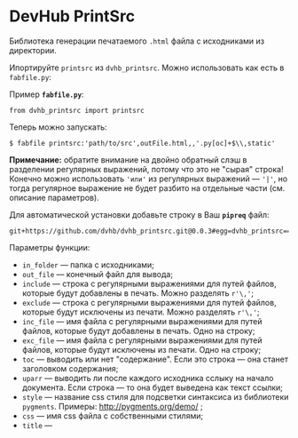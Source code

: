 # DevHub PrintSrc

Библиотека генерации печатаемого `.html` файла с исходниками из директории.

Ипортируйте `printsrc` из `dvhb_printsrc`. Можно использовать как есть в `fabfile.py`:

Пример **`fabfile.py`**:

    from dvhb_printsrc import printsrc

Теперь можно запускать:

    $ fabfile printsrc:'path/to/src',outFile.html,,'.py[oc]+$\\,static'

**Примечание:** обратите внимание на двойно обратный слэш в разделении регулярных выражений, потому что это не "сырая" строка! Конечно можно использовать `'или'` из регулярных выражений — `'|'`, но тогда регулярное выражение не будет разбито
на отдельные части (см. описание параметров).

Для автоматической установки добавьте строку в Ваш **`pipreq`** файл:

    git+https://github.com/dvhb/dvhb_printsrc.git@0.0.3#egg=dvhb_printsrc==0.0.3

Параметры функции:

* `in_folder` — папка с исходниками;
* `out_file` — конечный файл для вывода;
* `include` — строка с регулярными выражениями для путей файлов, которые будут добавлены в печать. Можно разделять `r'\,'`;
* `exclude` — строка с регулярными выражениями для путей файлов, которые будут исключены из печати. Можно разделять `r'\,'`;
* `inc_file` — имя файла с регулярными выражениями для путей файлов, которые будут добавлены в печать. Одно на строку;
* `exc_file` — имя файла с регулярными выражениями для путей файлов, которые будут исключены из печати. Одно на строку;
* `toc` — выводить или нет "содержание". Если это строка — она станет заголовком содержания;
* `uparr` — выводить ли после каждого исходника сслыку на начало документа. Если строка — то она будет выведена как
текст ссылки;
* `style` — название css стиля для подсветки синтаксиса из библиотеки `pygments`. Примеры: http://pygments.org/demo/ ;
* `css` — имя css файла с собственными стилями;
* `title` — <title> итогового html файла;
* `verbose` — выводить текущее действие в stdout;
* `binary_ext` — список расширений бинарных файлов (всегда исключаются).

Алгоритм:

Расширение `.html` автоматически добавляется к результирующему файлу.

Регулярные выражения включения и исключение из полученные из строк и из файлов объединяются.

Список с расширениями бинарных файлов всегда добавляется к списку исклчюений.

Сосбвтенные стили добваляются после стилей из `pygments`. Чтобы исключит `pygments` установите `styles` в логическую `ложь`.

На старте все файлы исключены.

Сначала файл проверяется на включение. Если список решулярных выражений для включения пуст — все файлы включаются. Первое совпадение делает файл включённым.

Затем включённый файл проверяется на исключение. Если список регулярных выражений на исключение пуст — вслючённый файл остаётся включённым. Первое совпадение делает файл исключённым и функция проверяет следующий файл.

Если файл включён — функция пытается найти лексер для файла по его имени. Если лексер найден - содержимое файла обрабатывается им и добавляется в результирующий .html файл. Если лексер не найден — функция пытается закодировать содержимое файла в `UTF-8`. В случае удачи — он заключается в блоки `<div class="highlight"><pre>\n{0}\n</pre></div>` и добавляется в результирующий .html файл.
